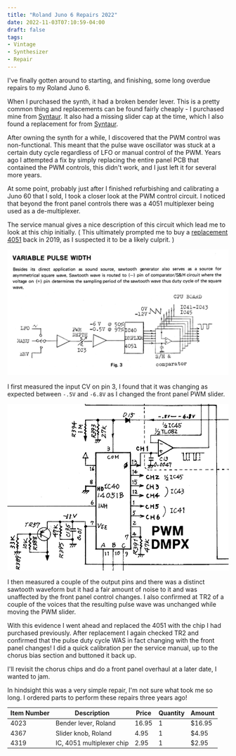 ```yaml
---
title: "Roland Juno 6 Repairs 2022"
date: 2022-11-03T07:10:59-04:00
draft: false
tags:
- Vintage
- Synthesizer
- Repair
---
```


I've finally gotten around to starting, and finishing, some long overdue repairs to my Roland Juno 6.

When I purchased the synth, it had a broken bender lever. This is a pretty common thing and replacements can be found fairly cheaply - I purchased mine from [Syntaur](https://syntaur.com/Part-4023-Bender-lever-Roland). It also had a missing slider cap at the time, which I also found a replacement for from [Syntaur](https://syntaur.com/Part-4367-Slider-knob-Roland).

After owning the synth for a while, I discovered that the PWM control was non-functional. This meant that the pulse wave oscillator was stuck at a certain duty cycle regardless of LFO or manual control of the PWM. Years ago I attempted a fix by simply replacing the entire panel PCB that contained the PWM controls, this didn't work, and I just left it for several more years.

At some point, probably just after I finished refurbishing and calibrating a Juno 60 that I sold, I took a closer look at the PWM control circuit. I noticed that beyond the front panel controls there was a 4051 multiplexer being used as a de-multiplexer.

The service manual gives a nice description of this circuit which lead me to look at this chip initially. ( This ultimately prompted me to buy a [replacement 4051](https://syntaur.com/Part-4319-IC-4051-multiplexer-chip) back in 2019, as I suspected it to be a likely culprit. )

![variable pulse width](pwm-desc.png)

I first measured the input CV on pin 3, I found that it was changing as expected between `-.5V` and `-6.8V` as I changed the front panel PWM slider.

![pwm circuit](pwm-circuit.png)

I then measured a couple of the output pins and there was a distinct sawtooth waveform but it had a fair amount of noise to it and was unaffected by the front panel control changes. I also confirmed at TR2 of a couple of the voices that the resulting pulse wave was unchanged while moving the PWM slider. 

With this evidence I went ahead and replaced the 4051 with the chip I had purchased previously. After replacement I again checked TR2 and confirmed that the pulse duty cycle WAS in fact changing with the front panel changes! I did a quick calibration per the service manual, up to the chorus bias section and buttoned it back up. 

I'll revisit the chorus chips and do a front panel overhaul at a later date, I wanted to jam.

In hindsight this was a very simple repair, I'm not sure what took me so long. I ordered parts to perform these repairs three years ago!

| Item Number | Description               | Price | Quantity | Amount |
| ----------- | ------------------------- | ----- | -------- | ------ |
| 4023        | Bender lever, Roland      | 16.95 | 1        | $16.95 |
| 4367        | Slider knob, Roland       | 4.95  | 1        | $4.95  |
| 4319        | IC, 4051 multiplexer chip | 2.95  | 1        | $2.95  |

